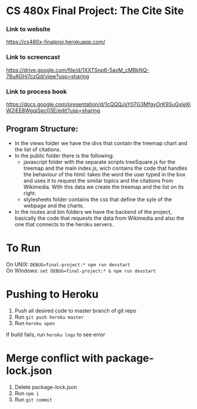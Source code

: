 # CS 480x Final Project: The Cite Site

### Link to website
https://cs480x-finalproj.herokuapp.com/

### Link to screencast
https://drive.google.com/file/d/1XXTSnp6-5avM_cMBkNQ-78uAGHj7czQd/view?usp=sharing
### Link to process book
https://docs.google.com/presentation/d/1cQQQJsY07G3MfgyOrK9SuGxIeXiW2jEE8WgqjSec03E/edit?usp=sharing

## Program Structure: 
- In the views folder we have the divs that contain the treemap chart and the list of citations.
- In the public folder there is the following:
  - javascript folder with the separate scripts treeSquare.js for the treemap and the main index.js, wich contains the code that handles       the behaviour of the html: takes the word the user typed in the box and uses it to request the similar topics and the citations from       Wikimedia. With this data we create the treemap and the list on its right.
  - stylesheets folder contains the css that define the syle of the webpage and the charts.
- In the routes and bin folders we have the backend of the project, basically the code that requests the data from Wikimedia and also the   one that connects to the heroku servers.
  
# To Run
On UNIX: `DEBUG=final-project:* npm run devstart`  
On Windows: `set DEBUG=final-project:* & npm run devstart`

# Pushing to Heroku
1) Push all desired code to master branch of git repo
2) Run `git push heroku master`
3) Run `heroku open`

If build fails, run `heroku logs` to see error

# Merge conflict with package-lock.json
1) Delete package-lock.json
2) Run `npm i`
3) Run `git commit`

